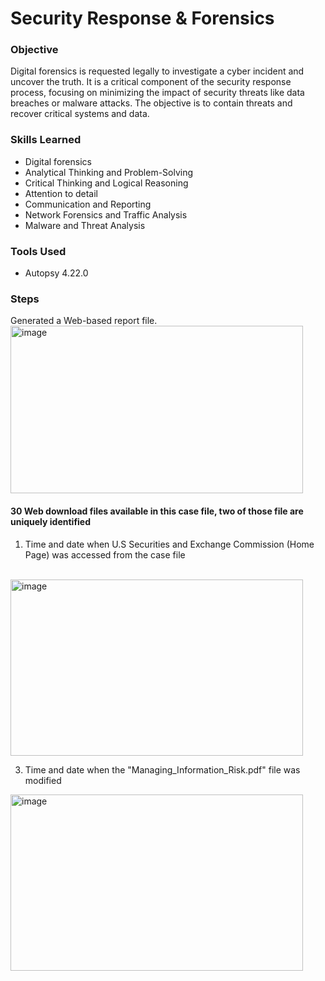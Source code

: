 # Security Response & Forensics
### Objective
Digital forensics is requested legally to investigate a cyber incident and uncover the truth. It is a critical component of the security response process, focusing on minimizing the impact of security threats like data breaches or malware attacks. The objective is to contain threats and recover critical systems and data.

### Skills Learned
- Digital forensics
- Analytical Thinking and Problem-Solving
- Critical Thinking and Logical Reasoning
- Attention to detail
- Communication and Reporting
- Network Forensics and Traffic Analysis
- Malware and Threat Analysis

### Tools Used
- Autopsy 4.22.0

### Steps
Generated a Web-based report file. <br/>
<img width="468" height="268" alt="image" src="https://github.com/user-attachments/assets/4022a269-9a28-4b8b-9519-6b0f671e7da3" /> <br/>

#### 30 Web download files available in this case file, two of those file are uniquely identified <br/>
1. Time and date when U.S Securities and Exchange Commission (Home Page) was accessed from the case file
<br/>
<img width="468" height="282" alt="image" src="https://github.com/user-attachments/assets/a17df1d8-1699-4f89-b7f0-be3a992bc610" />

3. Time and date when the "Managing_Information_Risk.pdf" file was modified <br/>
<img width="468" height="282" alt="image" src="https://github.com/user-attachments/assets/6e78e08b-24ee-48f3-95a5-13b63ac517cb" />
